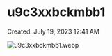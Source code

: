 # u9c3xxbckmbb1

Created: July 19, 2023 12:41 AM

![u9c3xxbckmbb1.webp](u9c3xxbckmbb1%202c6fafe55c5f4e2dbbeaac35b307816a/u9c3xxbckmbb1.webp)